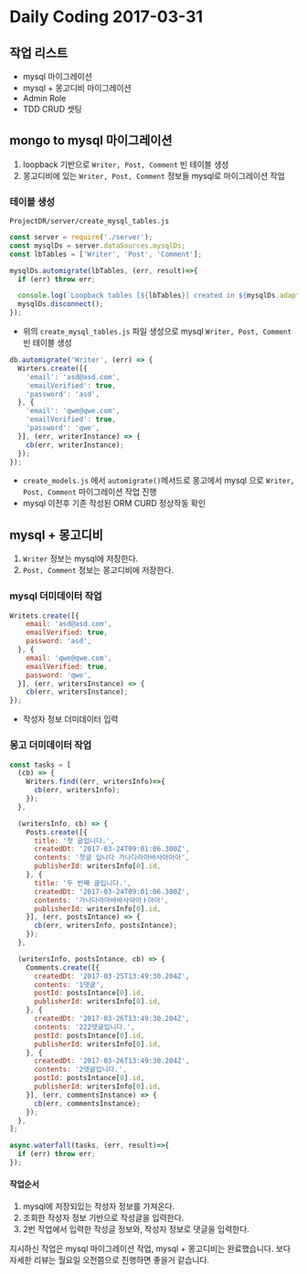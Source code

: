 # Daily Coding 2017-03-31

## 작업 리스트
* mysql 마이그레이션
* mysql + 몽고디비 마이그레이션
* Admin Role
* TDD CRUD 셋팅

## mongo to mysql 마이그레이션

1. loopback 기반으로 `Writer, Post, Comment` 빈 테이블 생성
2. 몽고디비에 있는 `Writer, Post, Comment` 정보들 mysql로 마이그레이션 작업

### 테이블 생성
`ProjectDR/server/create_mysql_tables.js`
``` javascript
const server = require('./server');
const mysqlDs = server.dataSources.mysqlDs;
const lbTables = ['Writer', 'Post', 'Comment'];

mysqlDs.automigrate(lbTables, (err, result)=>{
  if (err) throw err;

  console.log(`Loopback tables [${lbTables}] created in ${mysqlDs.adapter.name}`);
  mysqlDs.disconnect();
});
```

* 위의 `create_mysql_tables.js` 파일 생성으로 mysql `Writer, Post, Comment` 빈 테이블 생성

```javascript
db.automigrate('Writer', (err) => {
  Wirters.create([{
    'email': 'asd@asd.com',
    'emailVerified': true,
    'password': 'asd',
  }, {
    'email': 'qwe@qwe.com',
    'emailVerified': true,
    'password': 'qwe',
  }], (err, writerInstance) => {
    cb(err, writerInstance);
  });
});
```

* `create_models.js` 에서 `automigrate()`메서드로 몽고에서 mysql 으로 `Writer, Post, Comment` 마이그레이션 작업 진행
* mysql 이전후 기존 작성된 ORM CURD 정상작동 확인



## mysql + 몽고디비

1. `Writer` 정보는 mysql에 저장한다.
2. `Post, Comment` 정보는 몽고디비에 저장한다.

### mysql 더미데이터 작업

```javascript
Writets.create([{
    email: 'asd@asd.com',
    emailVerified: true,
    password: 'asd',
  }, {
    email: 'qwe@qwe.com',
    emailVerified: true,
    password: 'qwe',
  }], (err, writersInstance) => {
    cb(err, writersInstance);
});
```
* 작성자 정보 더미데이터 입력

### 몽고 더미데이터 작업

```javascript
const tasks = [
  (cb) => {
    Writers.find((err, writersInfo)=>{
      cb(err, writersInfo);
    });
  },

  (writersInfo, cb) => {
    Posts.create([{
      title: '첫 글입니다.',
      createdDt: '2017-03-24T09:01:06.300Z',
      contents: '첫글 입니다 가나다라마바사아아아',
      publisherId: writersInfo[0].id,
    }, {
      title: '두 번째 글입니다.',
      createdDt: '2017-03-24T09:01:06.300Z',
      contents: '가나다라마바바사아아ㅏ아아',
      publisherId: writersInfo[0].id,
    }], (err, postsIntance) => {
      cb(err, writersInfo, postsIntance);
    });
  },

  (writersInfo, postsIntance, cb) => {
    Comments.create([{
      createdDt: '2017-03-25T13:49:30.204Z',
      contents: '1댓글',
      postId: postsIntance[0].id,
      publisherId: writersInfo[0].id,
    }, {
      createdDt: '2017-03-26T13:49:30.204Z',
      contents: '222댓글입니다.',
      postId: postsIntance[0].id,
      publisherId: writersInfo[0].id,
    }, {
      createdDt: '2017-03-26T13:49:30.204Z',
      contents: '2댓글입니다.',
      postId: postsIntance[0].id,
      publisherId: writersInfo[0].id,
    }], (err, commentsInstance) => {
      cb(err, commentsInstance);
    });
  },
];

async.waterfall(tasks, (err, result)=>{
  if (err) throw err;
});
```

#### 작업순서
1. mysql에 저장되있는 작성자 정보를 가져온다.
2. 조회한 작성자 정보 기반으로 작성글을 입력한다.
3. 2번 작업에서 입력한 작성글 정보와, 작성자 정보로 댓글을 입력한다.

지시하신 작업은 mysql 마이그레이션 작업, mysql + 몽고디비는 완료했습니다. 보다 자세한 리뷰는 월요일 오전쯤으로 진행하면 좋을거 같습니다.
